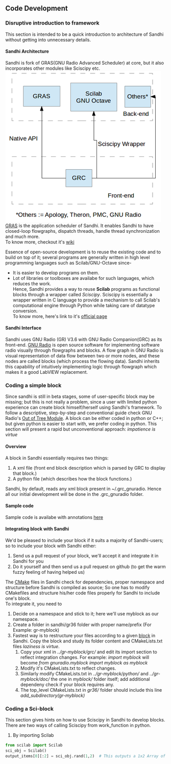 ## Code Development

### Disruptive introduction to framework

This section is intended to be a quick introduction to architecture of Sandhi without getting into unnecessary details.

#### Sandhi Architecture
Sandhi is fork of GRAS(GNU Radio Advanced Scheduler) at core, but it also incorporates other modules like Sciscipy etc.
![Sandhi architecture](images/architecture.png)<br>
[GRAS](https://github.com/guruofquality/gras) is the application scheduler of Sandhi. It enables Sandhi to have closed-loop flowgraphs, dispatch threads, handle thread synchronization and much more.<br>
To know more, checkout it's [wiki](https://github.com/guruofquality/gras/wiki)

Essence of open-source development is to reuse the existing code and to build on top of it; several programs are generally written in high level programming languages such as Scilab/GNU-Octave since-
* It is easier to develop programs on them.
* Lot of libraries or toolboxes are availabe for such languages, which reduces the work.<br>
Hence, Sandhi provides a way to reuse **Scilab** programs as functional blocks through a wrapper called _Sciscipy_. Sciscipy is essentially a wrapper written in C language to provide a mechanism to call Scilab's computational engine through Python while taking care of datatype conversion. <br>
To know more, here's link to it's [official page](http://forge.scilab.org/index.php/p/sciscipy/)

#### Sandhi Interface
Sandhi uses GNU Radio (GR) V3.6 with GNU Radio Companion(GRC) as its front-end. [GNU Radio](http://gnuradio.org/redmine/projects/gnuradio/wiki) is open source software for implementing software radio visually through flowgraphs and blocks. A flow graph in GNU Radio is visual representation of data flow between two or more nodes, and these nodes are called blocks (which process the flowing data). Sandhi inherits this capability of intuitively implementing logic through flowgraph which makes it a good LabVIEW replacement.

### Coding a simple block
Since sandhi is still in beta stages, some of user-specific block may be missing; but this is not really a problem, since a user with limited python experience can create block himself/herself using Sandhi's framework. To follow a descriptive, step-by-step and conventional guide check GNU Radio's [Out of Tree Module](http://gnuradio.org/redmine/projects/gnuradio/wiki/OutOfTreeModules). A block can be either coded in python or C++; but given python is easier to start with, we prefer coding in python. This section will present a rapid but unconventional approach: _impatience is virtue_

#### Overview
A block in Sandhi essentially requires two things:

1. A xml file (front end block description which is parsed by GRC to display that block.)
2. A python file (which describes how the block functions.)

Sandhi, by default, reads any xml block present in ~/.grc_gnuradio. Hence all our initial development will be done in the .grc_gnuradio folder.

#### Sample code
Sample code is availabe with annotations [here](code/.grc_gnuradio/)

#### Integrating block with Sandhi
We'd be pleased to include your block if it suits a majority of Sandhi-users; so to include your block with Sandhi either:

1. Send us a pull request of your block, we'll accept it and integrate it in Sandhi for you
2. Do it yourself and then send us a pull request on github (to get the warm fuzzy feeling of having helped us)

The [CMake](http://www.cmake.org/cmake/help/cmake_tutorial.html) files in Sandhi check for dependencies, proper namespace and structure before Sandhi is compiled as source; So one has to modify CMakefiles and structure his/her code files properly for Sandhi to include one's block.<br>
To integrate it, you need to 

1. Decide on a namespace and stick to it; here we'll use myblock as our namespace.
2. Create a folder in sandhi/gr36 folder with proper name/prefix (For Example: gr-myblock)
3. Fastest way is to restructure your files according to a given [block](https://github.com/gnu-sandhi/gnuradio/tree/master/gr-input) in Sandhi. Copy the block and study its folder content and CMakeLists.txt files _laziness is virtue_.  
    1. Copy your xml in _../gr-myblock/grc/_ and edit its import section to reflect integration changes. For example: _import myblock_ will become _from gnuradio.myblock import myblock as myblock_
    2. Modify it's CMakeLists.txt to reflect changes.
    3. Similarly modify CMakeLists.txt in _../gr-myblock/python/_ and  _../gr-myblock/doc/_ the one in _myblock/_ folder itself; add additional dependeny check if your block requires any.
    4. The top_level CMakeLists.txt in _gr36/_ folder should include this line _add_subdirectory(gr-myblock)_

### Coding a Sci-block
This section gives hints on how to use Sciscipy in Sandhi to develop blocks. There are two ways of calling Sciscipy from work_function in python.

1. By importing Scilab <br> 
```python
from scilab import Scilab 
sci_obj = Scilab() 
output_items[0][:2] = sci_obj.rand(1,2)  # This outputs a 1x2 Array of Random number generated by Scilab
```

